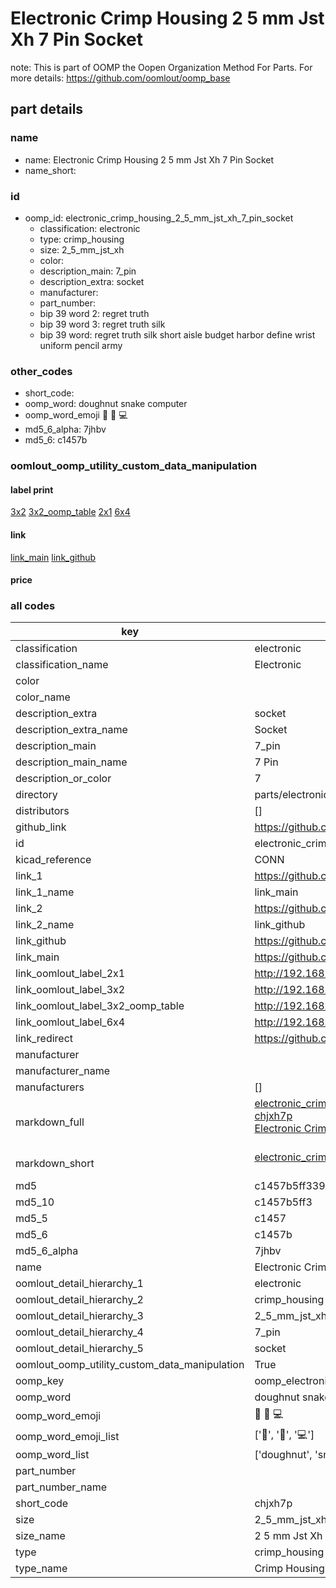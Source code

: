 # Electronic Crimp Housing 2 5 mm Jst Xh 7 Pin Socket  

note: This is part of OOMP the Oopen Organization Method For Parts. For more details: https://github.com/oomlout/oomp_base

##  part details
  







### name
* name: Electronic Crimp Housing 2 5 mm Jst Xh 7 Pin Socket
* name_short: 
### id
* oomp_id: electronic_crimp_housing_2_5_mm_jst_xh_7_pin_socket
  * classification: electronic
  * type: crimp_housing
  * size: 2_5_mm_jst_xh
  * color: 
  * description_main: 7_pin
  * description_extra: socket
  * manufacturer: 
  * part_number: 
  * bip 39 word 2: regret truth
  * bip 39 word 3: regret truth silk
  * bip 39 word: regret truth silk short aisle budget harbor define wrist uniform pencil army

### other_codes
* short_code: 
* oomp_word: doughnut snake computer
* oomp_word_emoji :doughnut: :snake: :computer:
* md5_6_alpha: 7jhbv
* md5_6: c1457b






### oomlout_oomp_utility_custom_data_manipulation
#### label print
[3x2](http://192.168.1.245:1112/?label=oomp%207jhbv)
[3x2_oomp_table](http://192.168.1.108:1112/?label=oomp%207jhbv)
[2x1](http://192.168.1.242:1112/?label=oomp%207jhbv)
[6x4](http://192.168.1.55:1112/?label=oomp%207jhbv)    

#### link

[link_main](https://github.com/oomlout/oomlout_oomp_version_1_messy/tree/main/parts/electronic_crimp_housing_2_5_mm_jst_xh_7_pin_socket) [link_github](https://github.com/oomlout/oomlout_oomp_version_1_messy/tree/main/parts/electronic_crimp_housing_2_5_mm_jst_xh_7_pin_socket)                             

#### price







### all codes 
| key | value |  
| --- | --- |  
| classification | electronic |  
| classification_name | Electronic |  
| color |  |  
| color_name |  |  
| description_extra | socket |  
| description_extra_name | Socket |  
| description_main | 7_pin |  
| description_main_name | 7 Pin |  
| description_or_color | 7 |  
| directory | parts/electronic_crimp_housing_2_5_mm_jst_xh_7_pin_socket |  
| distributors | [] |  
| github_link | https://github.com/oomlout/oomlout_oomp_part_src/tree/main/parts/electronic_crimp_housing_2_5_mm_jst_xh_7_pin_socket |  
| id | electronic_crimp_housing_2_5_mm_jst_xh_7_pin_socket |  
| kicad_reference | CONN |  
| link_1 | https://github.com/oomlout/oomlout_oomp_version_1_messy/tree/main/parts/electronic_crimp_housing_2_5_mm_jst_xh_7_pin_socket |  
| link_1_name | link_main |  
| link_2 | https://github.com/oomlout/oomlout_oomp_version_1_messy/tree/main/parts/electronic_crimp_housing_2_5_mm_jst_xh_7_pin_socket |  
| link_2_name | link_github |  
| link_github | https://github.com/oomlout/oomlout_oomp_version_1_messy/tree/main/parts/electronic_crimp_housing_2_5_mm_jst_xh_7_pin_socket |  
| link_main | https://github.com/oomlout/oomlout_oomp_version_1_messy/tree/main/parts/electronic_crimp_housing_2_5_mm_jst_xh_7_pin_socket |  
| link_oomlout_label_2x1 | http://192.168.1.242:1112/?label=oomp%207jhbv |  
| link_oomlout_label_3x2 | http://192.168.1.245:1112/?label=oomp%207jhbv |  
| link_oomlout_label_3x2_oomp_table | http://192.168.1.108:1112/?label=oomp%207jhbv |  
| link_oomlout_label_6x4 | http://192.168.1.55:1112/?label=oomp%207jhbv |  
| link_redirect | https://github.com/oomlout/oomlout_oomp_version_1_messy/tree/main/parts/electronic_crimp_housing_2_5_mm_jst_xh_7_pin_socket |  
| manufacturer |  |  
| manufacturer_name |  |  
| manufacturers | [] |  
| markdown_full | [electronic_crimp_housing_2_5_mm_jst_xh_7_pin_socket](none)<br>[chjxh7p](none)<br>[Electronic Crimp Housing 2 5 Mm Jst Xh 7 Pin Socket](none)<br><br> |  
| markdown_short | [electronic_crimp_housing_2_5_mm_jst_xh_7_pin_socket](none)<br><br> |  
| md5 | c1457b5ff3398d207602dc6d913a75a5 |  
| md5_10 | c1457b5ff3 |  
| md5_5 | c1457 |  
| md5_6 | c1457b |  
| md5_6_alpha | 7jhbv |  
| name | Electronic Crimp Housing 2 5 mm Jst Xh 7 Pin Socket |  
| oomlout_detail_hierarchy_1 | electronic |  
| oomlout_detail_hierarchy_2 | crimp_housing |  
| oomlout_detail_hierarchy_3 | 2_5_mm_jst_xh |  
| oomlout_detail_hierarchy_4 | 7_pin |  
| oomlout_detail_hierarchy_5 | socket |  
| oomlout_oomp_utility_custom_data_manipulation | True |  
| oomp_key | oomp_electronic_crimp_housing_2_5_mm_jst_xh_7_pin_socket |  
| oomp_word | doughnut snake computer |  
| oomp_word_emoji | :doughnut: :snake: :computer: |  
| oomp_word_emoji_list | [':doughnut:', ':snake:', ':computer:'] |  
| oomp_word_list | ['doughnut', 'snake', 'computer'] |  
| part_number |  |  
| part_number_name |  |  
| short_code | chjxh7p |  
| size | 2_5_mm_jst_xh |  
| size_name | 2 5 mm Jst Xh |  
| type | crimp_housing |  
| type_name | Crimp Housing |  
